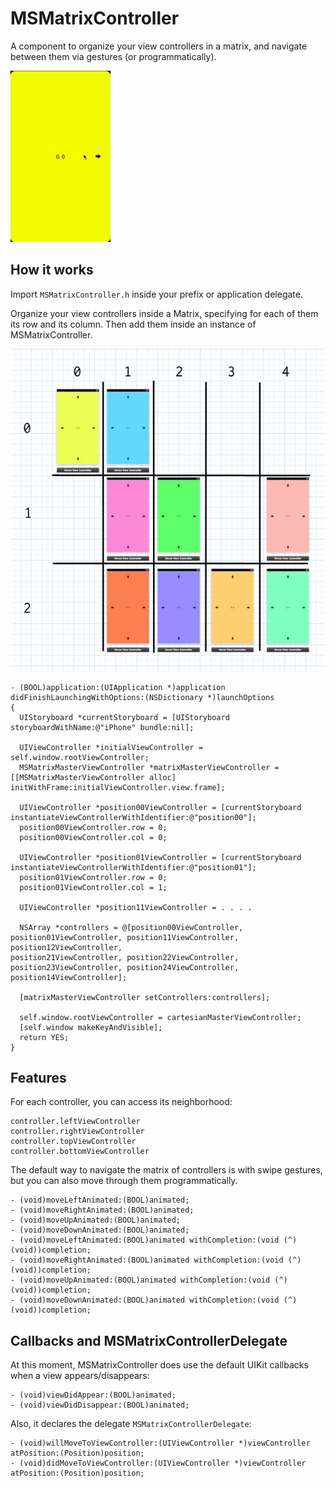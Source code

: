 # MSMatrixController
A component to organize your view controllers in a matrix, and navigate between them via gestures (or programmatically).

![image](./animated_matrix.gif)

## How it works

Import `MSMatrixController.h` inside your prefix or application delegate. 

Organize your view controllers inside a Matrix, specifying for each of them its row and its column. Then add them inside an instance of MSMatrixController.

![image](./matrix.jpg)

    - (BOOL)application:(UIApplication *)application didFinishLaunchingWithOptions:(NSDictionary *)launchOptions
    {
      UIStoryboard *currentStoryboard = [UIStoryboard storyboardWithName:@"iPhone" bundle:nil];

      UIViewController *initialViewController = self.window.rootViewController;
      MSMatrixMasterViewController *matrixMasterViewController = [[MSMatrixMasterViewController alloc] initWithFrame:initialViewController.view.frame];

      UIViewController *position00ViewController = [currentStoryboard instantiateViewControllerWithIdentifier:@"position00"];
      position00ViewController.row = 0;
      position00ViewController.col = 0;

      UIViewController *position01ViewController = [currentStoryboard instantiateViewControllerWithIdentifier:@"position01"];
      position01ViewController.row = 0;
      position01ViewController.col = 1;
      
      UIViewController *position11ViewController = . . . . 

      NSArray *controllers = @[position00ViewController, position01ViewController, position11ViewController, position12ViewController,
    position21ViewController, position22ViewController, position23ViewController, position24ViewController, position14ViewController];
    
      [matrixMasterViewController setControllers:controllers];

      self.window.rootViewController = cartesianMasterViewController;
      [self.window makeKeyAndVisible];
      return YES;
    }

## Features  
    
For each controller, you can access its neighborhood:

    controller.leftViewController
    controller.rightViewController
    controller.topViewController
    controller.bottomViewController
    
The default way to navigate the matrix of controllers is with swipe gestures, but you can also move through them programmatically.

    - (void)moveLeftAnimated:(BOOL)animated;
    - (void)moveRightAnimated:(BOOL)animated;
    - (void)moveUpAnimated:(BOOL)animated;
    - (void)moveDownAnimated:(BOOL)animated;
    - (void)moveLeftAnimated:(BOOL)animated withCompletion:(void (^)(void))completion;
    - (void)moveRightAnimated:(BOOL)animated withCompletion:(void (^)(void))completion;
    - (void)moveUpAnimated:(BOOL)animated withCompletion:(void (^)(void))completion;
    - (void)moveDownAnimated:(BOOL)animated withCompletion:(void (^)(void))completion;
 
## Callbacks and MSMatrixControllerDelegate

At this moment, MSMatrixController does use the default UIKit callbacks when a view appears/disappears:

    - (void)viewDidAppear:(BOOL)animated;    
    - (void)viewDidDisappear:(BOOL)animated;

Also, it declares the delegate `MSMatrixControllerDelegate`:

    - (void)willMoveToViewController:(UIViewController *)viewController atPosition:(Position)position;
    - (void)didMoveToViewController:(UIViewController *)viewController atPosition:(Position)position;


